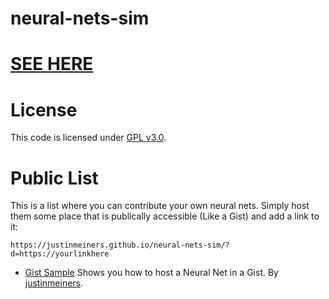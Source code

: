 # neural-nets-sim

# [SEE HERE](https://justinmeiners.github.io/neural-nets-sim)

# License

This code is licensed under [GPL v3.0](LICENSE).

# Public List

This is a list where you can contribute your own neural nets. Simply host them some place that is publically accessible (Like a Gist) and add a link to it:

```
https://justinmeiners.github.io/neural-nets-sim/?d=https://yourlinkhere
```

- [Gist Sample](https://justinmeiners.github.io/neural-nets-sim/?d=https://gist.githubusercontent.com/justinmeiners/8f02ad348f577eb0fc29d64fccde94a3/raw/b1804996b41ab811c1976dde77f9af2dbf86bbbf/sample_net.net) Shows you how to host a Neural Net in a Gist. By [justinmeiners](https://github.com/justinmeiners).
